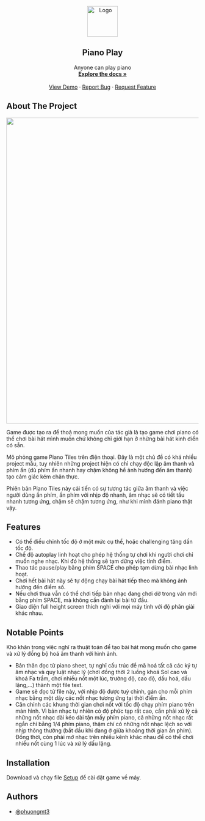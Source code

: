 <br />
<div align="center">
  <a href="https://github.com/phuongmt3/PianoPlay">
    <img src="pianoHub/piano_icon.ico" alt="Logo" width="80" height="80">
  </a>

<h2 align="center">Piano Play</h2>

  <p align="center">
    Anyone can play piano
    <br />
    <a href="https://github.com/phuongmt3/PianoPlay"><strong>Explore the docs »</strong></a>
    <br />
    <br />
    <a href="https://youtu.be/WoHY3iz9P24">View Demo</a>
    ·
    <a href="https://github.com/phuongmt3/PianoPlay/issues">Report Bug</a>
    ·
    <a href="https://github.com/phuongmt3/PianoPlay/issues">Request Feature</a>
  </p>
</div>




## About The Project

<img src="https://i.imgur.com/XC4kfQu.jpeg" width="800">

Game được tạo ra để thoả mong muốn của tác giả là tạo game chơi piano có thể chơi bài hát mình muốn chứ không chỉ giới hạn ở những bài hát kinh điển có sẵn.

Mô phỏng game Piano Tiles trên điện thoại. Đây là một chủ đề có khá nhiều project mẫu, tuy nhiên những project hiện có chỉ chạy độc lập âm thanh và phím ấn (dù phím ấn nhanh hay chậm không hề ảnh hướng đến âm thanh) tạo cảm giác kém chân thực. 

Phiên bản Piano Tiles này cải tiến có sự tương tác giữa âm thanh và việc người dùng ấn phím, ấn phím với nhịp độ nhanh, âm nhạc sẽ có tiết tấu nhanh tương ứng, chậm sẽ chậm tương ứng, như khi mình đánh piano thật vậy.


## Features

- Có thể điều chỉnh tốc độ ở một mức cụ thể, hoặc challenging tăng dần tốc độ.
- Chế độ autoplay linh hoạt cho phép hệ thống tự chơi khi người chơi chỉ muốn nghe nhạc. Khi đó hệ thống sẽ tạm dừng việc tính điểm.
- Thao tác pause/play bằng phím SPACE cho phép tạm dừng bài nhạc linh hoạt.
- Chơi hết bài hát này sẽ tự động chạy bài hát tiếp theo mà không ảnh hưởng đến điểm số.
- Nếu chơi thua vẫn có thể chơi tiếp bản nhạc đang chơi dở trong ván mới bằng phím SPACE, mà không cần đánh lại bài từ đầu. 
- Giao diện full height screen thích nghi với mọi máy tính với độ phân giải khác nhau.


## Notable Points

Khó khăn trong việc nghĩ ra thuật toán để tạo bài hát mong muốn cho game và xử lý đồng bộ hoá âm thanh với hình ảnh.

- Bản thân đọc từ piano sheet, tự nghĩ cấu trúc để mã hoá tất cả các ký tự âm nhạc và quy luật nhạc lý (chơi đồng thời 2 luồng khoá Sol cao và khoá Fa trầm, chơi nhiều nốt một lúc, trường độ, cao độ, dấu hoá, dấu lặng,...) thành một file text. 
- Game sẽ đọc từ file này, với nhịp độ được tuỳ chỉnh, gán cho mỗi phím nhạc bằng một dãy các nốt nhạc tương ứng tại thời điểm ấn. 
- Căn chỉnh các khung thời gian chơi nốt với tốc độ chạy phím piano trên màn hình. Vì bản nhạc tự nhiên có độ phức tạp rất cao, cần phải xử lý cả những nốt nhạc dài kéo dài tận mấy phím piano, cả những nốt nhạc rất ngắn chỉ bằng 1/4 phím piano, thậm chí có những nốt nhạc lệch so với nhịp thông thường (bắt đầu khi đang ở giữa khoảng thời gian ấn phím). Đồng thời, còn phải mở nhạc trên nhiều kênh khác nhau để có thể chơi nhiều nốt cùng 1 lúc và xử lý dấu lặng.
## Installation

Download và chạy file [Setup](setup.exe) để cài đặt game về máy.
    
## Authors

- [@phuongmt3](https://github.com/phuongmt3)

